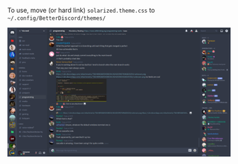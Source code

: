 To use, move (or hard link) `solarized.theme.css` to `~/.config/BetterDiscord/themes/`

![screenshot](/screenshot.png)
